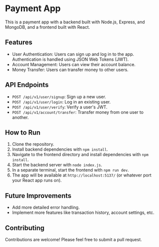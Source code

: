 # Payment App

This is a payment app with a backend built with Node.js, Express, and MongoDB, and a frontend built with React.

## Features

- User Authentication: Users can sign up and log in to the app. Authentication is handled using JSON Web Tokens (JWT).
- Account Management: Users can view their account balance.
- Money Transfer: Users can transfer money to other users.

## API Endpoints

- `POST /api/v1/user/signup`: Sign up a new user.
- `POST /api/v1/user/login`: Log in an existing user.
- `POST /api/v1/user/verify`: Verify a user's JWT.
- `POST /api/v1/account/transfer`: Transfer money from one user to another.

## How to Run

1. Clone the repository.
2. Install backend dependencies with `npm install`.
3. Navigate to the frontend directory and install dependencies with `npm install`.
4. Start the backend server with `node index.js`.
5. In a separate terminal, start the frontend with `npm run dev`.
6. The app will be available at `http://localhost:5137/` (or whatever port your React app runs on).

## Future Improvements

- Add more detailed error handling.
- Implement more features like transaction history, account settings, etc.

## Contributing

Contributions are welcome! Please feel free to submit a pull request.
